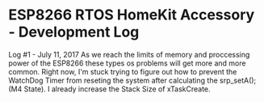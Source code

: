 # ESP8266 RTOS HomeKit Accessory - Development Log

Log #1 - July 11, 2017
As we reach the limits of memory and proccessing power of the ESP8266 these types os problems will get more and more common. Right now, I'm stuck trying to figure out how to prevent the WatchDog Timer from reseting the system after calculating the srp_setA(); (M4 State). I already increase the Stack Size of xTaskCreate. 